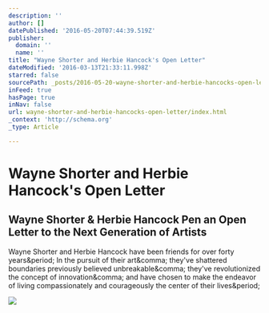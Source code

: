 ```yaml
---
description: ''
author: []
datePublished: '2016-05-20T07:44:39.519Z'
publisher:
  domain: ''
  name: ''
title: "Wayne Shorter and Herbie Hancock's Open Letter"
dateModified: '2016-03-13T21:33:11.998Z'
starred: false
sourcePath: _posts/2016-05-20-wayne-shorter-and-herbie-hancocks-open-letter.md
inFeed: true
hasPage: true
inNav: false
url: wayne-shorter-and-herbie-hancocks-open-letter/index.html
_context: 'http://schema.org'
_type: Article

---
```

# Wayne Shorter and Herbie Hancock's Open Letter

<article style=""><h1>Wayne Shorter &amp; Herbie Hancock Pen an Open Letter to the Next Generation of Artists</h1><p>Wayne Shorter and Herbie Hancock have been friends for over forty years&amp;period; In the pursuit of their art&amp;comma; they've shattered boundaries previously believed unbreakable&amp;comma; they've revolutionized the concept of innovation&amp;comma; and have chosen to make the endeavor of living compassionately and courageously the center of their lives&amp;period;</p><img src="http://nesthq-live.com.s3.amazonaws.com/wp-content/uploads/2016/03/0005909-dpc_Herbie_1380x560.jpg" /></article>